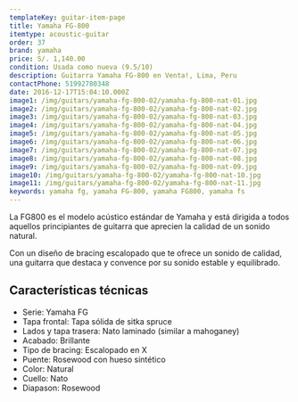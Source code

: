 ```yaml
---
templateKey: guitar-item-page
title: Yamaha FG-800
itemtype: acoustic-guitar
order: 37
brand: yamaha
price: S/. 1,140.00
condition: Usada como nueva (9.5/10)
description: Guitarra Yamaha FG-800 en Venta!, Lima, Peru
contactPhone: 51992780348
date: 2016-12-17T15:04:10.000Z
image1: /img/guitars/yamaha-fg-800-02/yamaha-fg-800-nat-01.jpg
image2: /img/guitars/yamaha-fg-800-02/yamaha-fg-800-nat-02.jpg
image3: /img/guitars/yamaha-fg-800-02/yamaha-fg-800-nat-03.jpg
image4: /img/guitars/yamaha-fg-800-02/yamaha-fg-800-nat-04.jpg
image5: /img/guitars/yamaha-fg-800-02/yamaha-fg-800-nat-05.jpg
image6: /img/guitars/yamaha-fg-800-02/yamaha-fg-800-nat-06.jpg
image7: /img/guitars/yamaha-fg-800-02/yamaha-fg-800-nat-07.jpg
image8: /img/guitars/yamaha-fg-800-02/yamaha-fg-800-nat-08.jpg
image9: /img/guitars/yamaha-fg-800-02/yamaha-fg-800-nat-09.jpg
image10: /img/guitars/yamaha-fg-800-02/yamaha-fg-800-nat-10.jpg
image11: /img/guitars/yamaha-fg-800-02/yamaha-fg-800-nat-11.jpg
keywords: yamaha fg, yamaha FG-800, yamaha FG800, yamaha fs
---
```


La FG800 es el modelo acústico estándar de Yamaha y está dirigida a todos aquellos principiantes de guitarra que aprecien la calidad de un sonido natural.

Con un diseño de bracing escalopado que te ofrece un sonido de calidad, una guitarra que destaca y convence por su sonido estable y equilibrado.

## Características técnicas

* Serie: Yamaha FG
* Tapa frontal: Tapa sólida de sitka spruce
* Lados y tapa trasera: Nato laminado (similar a mahoganey)
* Acabado: Brillante
* Tipo de bracing: Escalopado en X
* Puente: Rosewood con hueso sintético
* Color: Natural
* Cuello: Nato
* Diapason: Rosewood

